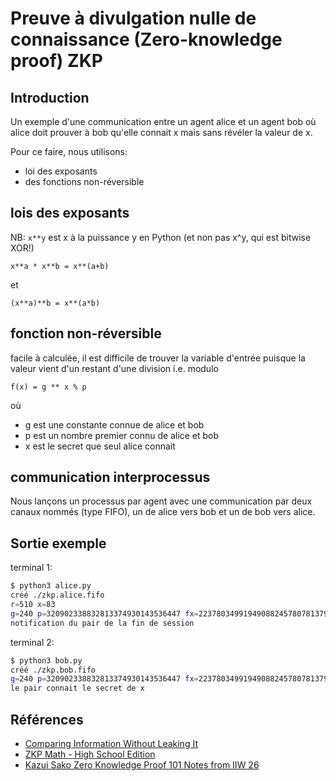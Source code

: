 # Preuve à divulgation nulle de connaissance (Zero-knowledge proof) ZKP

## Introduction

Un exemple d'une communication entre un agent alice et un agent bob où alice doit prouver à bob qu'elle connait x mais sans révéler la valeur de x.

Pour ce faire, nous utilisons:

* loi des exposants
* des fonctions non-réversible

## lois des exposants

NB: ```x**y``` est x à la puissance y en Python (et non pas x^y, qui est bitwise XOR!)

```
x**a * x**b = x**(a+b)
```

et 

```
(x**a)**b = x**(a*b)
```

## fonction non-réversible

 facile à calculée, il est difficile de trouver la variable d'entrée puisque la valeur vient d'un restant d'une division i.e. modulo

```
f(x) = g ** x % p
```

où 

* g est une constante connue de alice et bob
* p est un nombre premier connu de alice et bob
* x est le secret que seul alice connait

## communication interprocessus


Nous lançons un processus par agent avec une communication par deux canaux nommés (type FIFO), un de alice vers bob et un de bob vers alice.


## Sortie exemple

terminal 1:

```bash
$ python3 alice.py 
créé ./zkp.alice.fifo
r=510 x=83
g=240 p=320902338832813374930143536447 fx=223780349919490882457807813796, fr=295709063760314061456845428928
notification du pair de la fin de session
```

terminal 2:

```bash
$ python3 bob.py 
créé ./zkp.bob.fifo
g=240 p=320902338832813374930143536447 fx=223780349919490882457807813796, fr=295709063760314061456845428928
le pair connait le secret de x
```

## Références

* [Comparing Information Without Leaking It](https://www.stat.berkeley.edu/~aldous/157/Papers/fagin.pdf)
* [ZKP Math - High School Edition](https://www.youtube.com/watch?v=sKEabURqj28)
* [Kazui Sako Zero Knowledge Proof 101 Notes from IIW 26](https://github.com/afroDC/Personal/wiki/Kazui-Sako-Zero-Knowledge-Proof-101-Notes-from-IIW-26)
